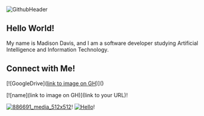 ![GithubHeader](https://user-images.githubusercontent.com/52668142/179359527-576f111f-5ba0-460f-a64f-256defed7983.PNG)

## Hello World!
My name is Madison Davis, and I am a software developer studying Artificial Intelligence and Information Technology.


## Connect with Me!

[![GoogleDrive]([link to image on GH](https://user-images.githubusercontent.com/52668142/179360302-f0910404-fbc6-4e31-bc49-87833224fbe5.png))]()


[![name](link to image on GH)](link to your URL)!

[![886691_media_512x512](https://user-images.githubusercontent.com/52668142/179360403-0a0cd604-b319-4736-b4d2-f4ee2ecfeeee.png)](https://docs.google.com/spreadsheets/d/1kC-Nj-21HsnnRpp4nHG9qhnWOD2fKT7cEKvJOfgY65g/edit?usp=drive_web&ouid=115775413884613507275)!
[![Hello](https://user-images.githubusercontent.com/52668142/179360450-8dc1cb74-d829-4ea1-bf0b-10239afd4a74.png)](https://docs.google.com/spreadsheets/d/1kC-Nj-21HsnnRpp4nHG9qhnWOD2fKT7cEKvJOfgY65g/edit?usp=drive_web&ouid=115775413884613507275)!
